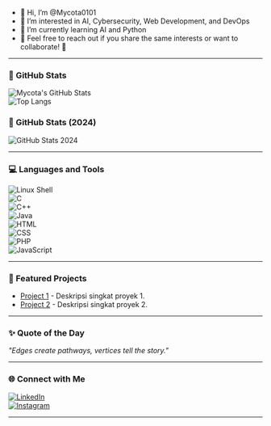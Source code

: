 - 👋 Hi, I’m @Mycota0101  
- 👀 I’m interested in AI, Cybersecurity, Web Development, and DevOps  
- 🌱 I’m currently learning AI and Python  
- 🚀 Feel free to reach out if you share the same interests or want to collaborate! 🚀  

---

### 🚀 GitHub Stats
![Mycota's GitHub Stats](https://github-readme-stats.vercel.app/api?username=Mycota0101&show_icons=true&theme=radical)  
![Top Langs](https://github-readme-stats.vercel.app/api/top-langs/?username=Mycota0101&layout=compact&theme=radical)  
### 🚀 GitHub Stats (2024)
![GitHub Stats 2024](https://your-image-link.com)

---

### 💻 Languages and Tools
![Linux Shell](https://img.shields.io/badge/Linux_Shell-4EAA25?style=for-the-badge&logo=linux&logoColor=white)  
![C](https://img.shields.io/badge/C-A8B9CC?style=for-the-badge&logo=c&logoColor=white)  
![C++](https://img.shields.io/badge/C++-00599C?style=for-the-badge&logo=cplusplus&logoColor=white)  
![Java](https://img.shields.io/badge/Java-007396?style=for-the-badge&logo=java&logoColor=white)  
![HTML](https://img.shields.io/badge/HTML5-E34F26?style=for-the-badge&logo=html5&logoColor=white)  
![CSS](https://img.shields.io/badge/CSS3-1572B6?style=for-the-badge&logo=css3&logoColor=white)  
![PHP](https://img.shields.io/badge/PHP-777BB4?style=for-the-badge&logo=php&logoColor=white)  
![JavaScript](https://img.shields.io/badge/JavaScript-F7DF1E?style=for-the-badge&logo=javascript&logoColor=black)  

---

### 🌟 Featured Projects
- [Project 1](https://github.com/Mycota0101/project1) - Deskripsi singkat proyek 1.  
- [Project 2](https://github.com/Mycota0101/project2) - Deskripsi singkat proyek 2.  

---

### ✨ Quote of the Day
*"Edges create pathways, vertices tell the story."*  

---

### 🌐 Connect with Me
[![LinkedIn](https://img.shields.io/badge/LinkedIn-0A66C2?style=for-the-badge&logo=linkedin&logoColor=white)](https://www.linkedin.com/in/mycota0101/)  
[![Instagram](https://img.shields.io/badge/Instagram-E4405F?style=for-the-badge&logo=instagram&logoColor=white)](https://www.instagram.com/mycota0101/)  

---




<!---
Mycota0101/Mycota0101 is a ✨ special ✨ repository because its `README.md` (this file) appears on your GitHub profile.
You can click the Preview link to take a look at your changes.
--->
